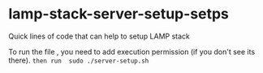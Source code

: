 # lamp-stack-server-setup-setps
Quick lines of code that can help to setup LAMP stack

To run the file , you need to add execution permission (if you don't see its there).
`then run  sudo ./server-setup.sh `
